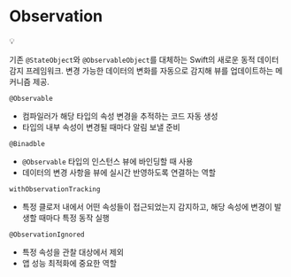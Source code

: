# Observation

<aside>
💡

기존 `@StateObject`와 `@ObservableObject`를 대체하는 Swift의 새로운 동적 데이터 감지 프레임워크.
변경 가능한 데이터의 변화를 자동으로 감지해 뷰를 업데이트하는 메커니즘 제공.

</aside>

`@Observable` 

- 컴파일러가 해당 타입의 속성 변경을 추적하는 코드 자동 생성
- 타입의 내부 속성이 변경될 때마다 알림 보낼 준비

`@Binadble`

- `@Observable` 타입의 인스턴스 뷰에 바인딩할 때 사용
- 데이터의 변경 사항을 뷰에 실시간 반영하도록 연결하는 역할

`withObservationTracking`

- 특정 클로저 내에서 어떤 속성들이 접근되었는지 감지하고, 해당 속성에 변경이 발생할 때마다 특정 동작 실행

`@ObservationIgnored` 

- 특정 속성을 관찰 대상에서 제외
- 앱 성능 최적화에 중요한 역할